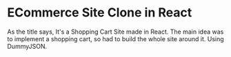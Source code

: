 # ECommerce Site Clone in React


As the title says, It's a Shopping Cart Site made in React. The main idea was to implement a shopping cart, so had to build the whole site around it. Using DummyJSON.
